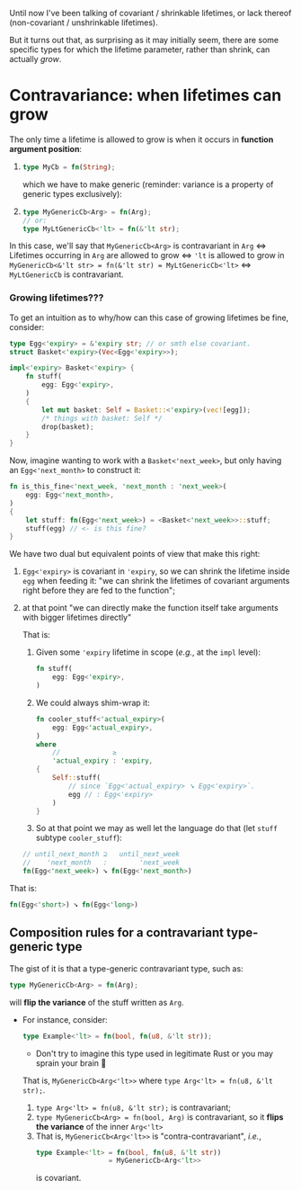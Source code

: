 Until now I've been talking of covariant / shrinkable lifetimes, or lack thereof (non-covariant / unshrinkable lifetimes).

But it turns out that, as surprising as it may initially seem, there are some specific types for which the lifetime parameter, rather than shrink, can actually _grow_.

# Contravariance: when lifetimes can grow

The only time a lifetime is allowed to grow is when it occurs in **function argument position**:

 1. ```rs
    type MyCb = fn(String);
    ```

    which we have to make generic (reminder: variance is a property of generic types exclusively):

 1. ```rs
    type MyGenericCb<Arg> = fn(Arg);
    // or:
    type MyLtGenericCb<'lt> = fn(&'lt str);
    ```

In this case, we'll say that `MyGenericCb<Arg>` is contravariant in `Arg` ⇔ Lifetimes occurring in `Arg` are allowed to grow ⇔ `'lt` is allowed to grow in `MyGenericCb<&'lt str> = fn(&'lt str) = MyLtGenericCb<'lt>` ⇔ `MyLtGenericCb` is contravariant.

### Growing lifetimes???

To get an intuition as to why/how can this case of growing lifetimes be fine, consider:

```rs
type Egg<'expiry> = &'expiry str; // or smth else covariant.
struct Basket<'expiry>(Vec<Egg<'expiry>>);

impl<'expiry> Basket<'expiry> {
    fn stuff(
        egg: Egg<'expiry>,
    )
    {
        let mut basket: Self = Basket::<'expiry>(vec![egg]);
        /* things with basket: Self */
        drop(basket);
    }
}
```

Now, imagine wanting to work with a `Basket<'next_week>`, but only having an `Egg<'next_month>` to construct it:

```rs
fn is_this_fine<'next_week, 'next_month : 'next_week>(
    egg: Egg<'next_month>,
)
{
    let stuff: fn(Egg<'next_week>) = <Basket<'next_week>>::stuff;
    stuff(egg) // <- is this fine?
}
```

We have two dual but equivalent points of view that make this right:

 1. `Egg<'expiry>` is covariant in `'expiry`, so we can shrink the lifetime inside `egg` when feeding it: "we can shrink the lifetimes of covariant arguments right before they are fed to the function";

 1. at that point "we can directly make the function itself take arguments with bigger lifetimes directly"

    That is:

    1. Given some `'expiry` lifetime in scope (_e.g._, at the `impl` level):

        ```rs
        fn stuff(
            egg: Egg<'expiry>,
        )
        ```

    1. We could always shim-wrap it:

        ```rs
        fn cooler_stuff<'actual_expiry>(
            egg: Egg<'actual_expiry>,
        )
        where
            //             ≥
            'actual_expiry : 'expiry,
        {
            Self::stuff(
                // since `Egg<'actual_expiry> ➘ Egg<'expiry>`.
                egg // : Egg<'expiry>
            )
        }
        ```

    1. So at that point we may as well let the language do that (let `stuff` subtype `cooler_stuff`):

    ```rs
    // until_next_month ⊇   until_next_week
    //    'next_month   :        'next_week
    fn(Egg<'next_week>) ➘ fn(Egg<'next_month>)
    ```

That is:

```rs
fn(Egg<'short>) ➘ fn(Egg<'long>)
```

## Composition rules for a contravariant type-generic type

The gist of it is that a type-generic contravariant type, such as:

```rs
type MyGenericCb<Arg> = fn(Arg);
```

will **flip the variance** of the stuff written as `Arg`.

  - For instance, consider:

    ```rs
    type Example<'lt> = fn(bool, fn(u8, &'lt str));
    ```

      - Don't try to imagine this type used in legitimate Rust or you may sprain your brain 🤕

    That is, `MyGenericCb<Arg<'lt>>` where `type Arg<'lt> = fn(u8, &'lt str);`.

     1. `type Arg<'lt> = fn(u8, &'lt str);` is contravariant;
     1. `type MyGenericCb<Arg> = fn(bool, Arg)` is contravariant, so it **flips the variance** of the inner `Arg<'lt>`
     1. That is, `MyGenericCb<Arg<'lt>>` is "contra-contravariant", _i.e._,
        ```rs
        type Example<'lt> = fn(bool, fn(u8, &'lt str))
                          = MyGenericCb<Arg<'lt>>
        ```
        is covariant.
